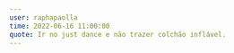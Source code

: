 ```yaml
---
user: raphapaolla
time: 2022-06-16 11:00:00
quote: Ir no just dance e não trazer colchão inflável.
---
```

